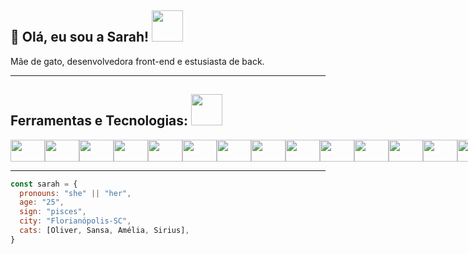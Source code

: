 ## 👋 Olá, eu sou a Sarah! <img src="https://media.giphy.com/media/fSGrpj2wJynDwgftc7/giphy.gif?cid=ecf05e47gv5f7ukbcnnxd5pi9kijd5e3b56k0hakqn591ogv&rid=giphy.gif&ct=s" width="50">


Mãe de gato, desenvolvedora front-end e estusiasta de back.

<hr>

## Ferramentas e Tecnologias: <img src="https://media.giphy.com/media/UQsHPXWUijXGwdEGeZ/giphy.gif?cid=ecf05e47yg8ptjwotii05ygoqrvvsuqp27o7d8duy3asxqaf&rid=giphy.gif&ct=s" width="50">

<div style="display: flex;">
<img src="https://cdn.jsdelivr.net/gh/devicons/devicon/icons/html5/html5-original-wordmark.svg" height="35px" width="55px"/>  
<img src="https://cdn.jsdelivr.net/gh/devicons/devicon/icons/css3/css3-original-wordmark.svg" height="35px" width="55px"/>
<img src="https://cdn.jsdelivr.net/gh/devicons/devicon/icons/sass/sass-original.svg" height="35px" width="55px"/>
<img src="https://cdn.jsdelivr.net/gh/devicons/devicon/icons/materialui/materialui-original.svg" height="35px" width="55px"/>
<img src="https://cdn.jsdelivr.net/gh/devicons/devicon/icons/tailwindcss/tailwindcss-original-wordmark.svg" height="35px" width="55px"/>
<img src="https://cdn.jsdelivr.net/gh/devicons/devicon/icons/bootstrap/bootstrap-plain-wordmark.svg" height="35px" width="55px"/>
<img src="https://cdn.jsdelivr.net/gh/devicons/devicon/icons/javascript/javascript-original.svg" height="35px" width="55px"/>
<img src="https://cdn.jsdelivr.net/gh/devicons/devicon/icons/react/react-original-wordmark.svg" height="35px" width="55px"/>
<img src="https://cdn.jsdelivr.net/gh/devicons/devicon/icons/vuejs/vuejs-original.svg" height="35px" width="55px"/> 
<img src="https://cdn.jsdelivr.net/gh/devicons/devicon/icons/jquery/jquery-plain-wordmark.svg" height="35px" width="55px"/>
<img src="https://cdn.jsdelivr.net/gh/devicons/devicon/icons/typescript/typescript-original.svg" height="35px" width="55px"/>
<img src="https://cdn.jsdelivr.net/gh/devicons/devicon/icons/nodejs/nodejs-original-wordmark.svg" height="35px" width="55px">
<img src="https://cdn.jsdelivr.net/gh/devicons/devicon/icons/npm/npm-original-wordmark.svg" height="35px" width="55px"/>
<img src="https://cdn.jsdelivr.net/gh/devicons/devicon/icons/nextjs/nextjs-original.svg" height="35px" width="55px"/>
<img src="https://cdn.jsdelivr.net/gh/devicons/devicon/icons/gatsby/gatsby-plain-wordmark.svg" height="35px" width="55px"/>
<img src="https://cdn.jsdelivr.net/gh/devicons/devicon/icons/wordpress/wordpress-plain-wordmark.svg" height="35px" width="55px"/>
<img src="https://cdn.jsdelivr.net/gh/devicons/devicon/icons/git/git-original-wordmark.svg" height="35px" width="55px"/>

<img src="https://cdn.jsdelivr.net/gh/devicons/devicon/icons/java/java-original-wordmark.svg" height="35px" width="55px"/>  
 
<img src="https://cdn.jsdelivr.net/gh/devicons/devicon/icons/github/github-original-wordmark.svg" height="35px" width="55px"/>  
<img src="https://cdn.jsdelivr.net/gh/devicons/devicon/icons/bitbucket/bitbucket-original-wordmark.svg" height="35px" width="55px"/>
<img src="https://cdn.jsdelivr.net/gh/devicons/devicon/icons/figma/figma-original.svg" height="35px" width="55px"/>  

<img src="https://cdn.jsdelivr.net/gh/devicons/devicon/icons/vscode/vscode-original-wordmark.svg" height="35px" width="55px"/>  
<img src="https://cdn.jsdelivr.net/gh/devicons/devicon/icons/slack/slack-original.svg" height="35px" width="55px"/>
<img src="https://cdn.jsdelivr.net/gh/devicons/devicon/icons/trello/trello-plain-wordmark.svg" height="35px" width="55px"/>        
</div>

<hr>

```javascript
const sarah = {
  pronouns: "she" || "her",
  age: "25",
  sign: "pisces",
  city: "Florianópolis-SC",
  cats: [Oliver, Sansa, Amélia, Sirius],
}
```

<!---
srhgeorgia/srhgeorgia is a ✨ special ✨ repository because its `README.md` (this file) appears on your GitHub profile.
You can click the Preview link to take a look at your changes.
--->
